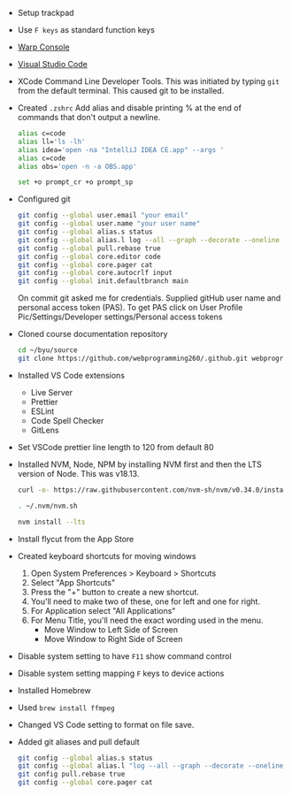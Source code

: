 - Setup trackpad
- Use `F keys` as standard function keys
- [Warp Console](https://app.warp.dev/get_warp)
- [Visual Studio Code](https://code.visualstudio.com/download)
- XCode Command Line Developer Tools. This was initiated by typing `git` from the default terminal. This caused git to be installed.
- Created `.zshrc` Add alias and disable printing % at the end of commands that don't output a newline.

  ```sh
  alias c=code
  alias ll='ls -lh'
  alias idea='open -na "IntelliJ IDEA CE.app" --args '
  alias c=code
  alias obs='open -n -a OBS.app'

  set +o prompt_cr +o prompt_sp
  ```

- Configured git
  ```sh
  git config --global user.email "your email"
  git config --global user.name "your user name"
  git config --global alias.s status
  git config --global alias.l log --all --graph --decorate --oneline --pretty=format:'%C(bold red)%d%Creset %cr %C(bold yellow)%h%Creset - %C(green)%an%Creset %s' -20
  git config --global pull.rebase true
  git config --global core.editor code
  git config --global core.pager cat
  git config --global core.autocrlf input
  git config --global init.defaultbranch main
  ```
  On commit git asked me for credentials. Supplied gitHub user name and personal access token (PAS). To get PAS click on User Profile Pic/Settings/Developer settings/Personal access tokens
- Cloned course documentation repository
  ```sh
  cd ~/byu/source
  git clone https://github.com/webprogramming260/.github.git webprogramming260
  ```
- Installed VS Code extensions
  - Live Server
  - Prettier
  - ESLint
  - Code Spell Checker
  - GitLens
- Set VSCode prettier line length to 120 from default 80
- Installed NVM, Node, NPM by installing NVM first and then the LTS version of Node. This was v18.13.

  ```sh
  curl -o- https://raw.githubusercontent.com/nvm-sh/nvm/v0.34.0/install.sh | bash

  . ~/.nvm/nvm.sh

  nvm install --lts
  ```

- Install flycut from the App Store
- Created keyboard shortcuts for moving windows
  1. Open System Preferences > Keyboard > Shortcuts
  1. Select "App Shortcuts"
  1. Press the "+" button to create a new shortcut.
  1. You'll need to make two of these, one for left and one for right.
  1. For Application select "All Applications"
  1. For Menu Title, you'll need the exact wording used in the menu.
     - Move Window to Left Side of Screen
     - Move Window to Right Side of Screen
- Disable system setting to have `F11` show command control
- Disable system setting mapping `F` keys to device actions
- Installed Homebrew
- Used `brew install ffmpeg`
- Changed VS Code setting to format on file save.
- Added git aliases and pull default
  ```sh
  git config --global alias.s status
  git config --global alias.l "log --all --graph --decorate --oneline --pretty=format:'%C(bold red)%d%Creset %cr %C(bold yellow)%h%Creset - %C(green)%an%Creset %s' -20"
  git config pull.rebase true
  git config --global core.pager cat
  ```
